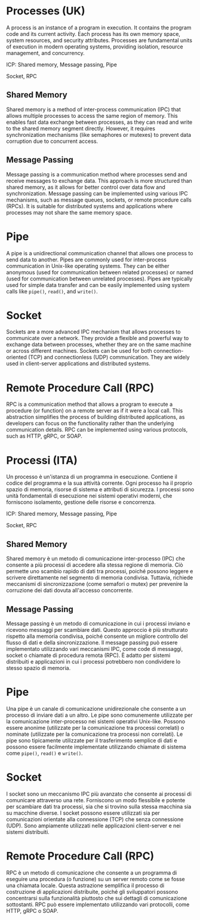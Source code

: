 # Processes (UK)

A process is an instance of a program in execution. It contains the program code and its current activity. Each process has its own memory space, system resources, and security attributes. Processes are fundamental units of execution in modern operating systems, providing isolation, resource management, and concurrency.

ICP: Shared memory, Message passing, Pipe

Socket, RPC


## Shared Memory

Shared memory is a method of inter-process communication (IPC) that allows multiple processes to access the same region of memory. This enables fast data exchange between processes, as they can read and write to the shared memory segment directly. However, it requires synchronization mechanisms (like semaphores or mutexes) to prevent data corruption due to concurrent access.


## Message Passing

Message passing is a communication method where processes send and receive messages to exchange data. This approach is more structured than shared memory, as it allows for better control over data flow and synchronization. Message passing can be implemented using various IPC mechanisms, such as message queues, sockets, or remote procedure calls (RPCs). It is suitable for distributed systems and applications where processes may not share the same memory space.

# Pipe

A pipe is a unidirectional communication channel that allows one process to send data to another. Pipes are commonly used for inter-process communication in Unix-like operating systems. They can be either anonymous (used for communication between related processes) or named (used for communication between unrelated processes). Pipes are typically used for simple data transfer and can be easily implemented using system calls like `pipe()`, `read()`, and `write()`.

# Socket

Sockets are a more advanced IPC mechanism that allows processes to communicate over a network. They provide a flexible and powerful way to exchange data between processes, whether they are on the same machine or across different machines. Sockets can be used for both connection-oriented (TCP) and connectionless (UDP) communication. They are widely used in client-server applications and distributed systems.

# Remote Procedure Call (RPC)

RPC is a communication method that allows a program to execute a procedure (or function) on a remote server as if it were a local call. This abstraction simplifies the process of building distributed applications, as developers can focus on the functionality rather than the underlying communication details. RPC can be implemented using various protocols, such as HTTP, gRPC, or SOAP.

# Processi (ITA)

Un processo è un'istanza di un programma in esecuzione. Contiene il codice del programma e la sua attività corrente. Ogni processo ha il proprio spazio di memoria, risorse di sistema e attributi di sicurezza. I processi sono unità fondamentali di esecuzione nei sistemi operativi moderni, che forniscono isolamento, gestione delle risorse e concorrenza.

ICP: Shared memory, Message passing, Pipe

Socket, RPC


## Shared Memory

Shared memory è un metodo di comunicazione inter-processo (IPC) che consente a più processi di accedere alla stessa regione di memoria. Ciò permette uno scambio rapido di dati tra processi, poiché possono leggere e scrivere direttamente nel segmento di memoria condivisa. Tuttavia, richiede meccanismi di sincronizzazione (come semafori o mutex) per prevenire la corruzione dei dati dovuta all'accesso concorrente.


## Message Passing

Message passing è un metodo di comunicazione in cui i processi inviano e ricevono messaggi per scambiare dati. Questo approccio è più strutturato rispetto alla memoria condivisa, poiché consente un migliore controllo del flusso di dati e della sincronizzazione. Il message passing può essere implementato utilizzando vari meccanismi IPC, come code di messaggi, socket o chiamate di procedura remota (RPC). È adatto per sistemi distribuiti e applicazioni in cui i processi potrebbero non condividere lo stesso spazio di memoria.

# Pipe

Una pipe è un canale di comunicazione unidirezionale che consente a un processo di inviare dati a un altro. Le pipe sono comunemente utilizzate per la comunicazione inter-processo nei sistemi operativi Unix-like. Possono essere anonime (utilizzate per la comunicazione tra processi correlati) o nominate (utilizzate per la comunicazione tra processi non correlati). Le pipe sono tipicamente utilizzate per il trasferimento semplice di dati e possono essere facilmente implementate utilizzando chiamate di sistema come `pipe()`, `read()` e `write()`.

# Socket

I socket sono un meccanismo IPC più avanzato che consente ai processi di comunicare attraverso una rete. Forniscono un modo flessibile e potente per scambiare dati tra processi, sia che si trovino sulla stessa macchina sia su macchine diverse. I socket possono essere utilizzati sia per comunicazioni orientate alla connessione (TCP) che senza connessione (UDP). Sono ampiamente utilizzati nelle applicazioni client-server e nei sistemi distribuiti.

# Remote Procedure Call (RPC)

RPC è un metodo di comunicazione che consente a un programma di eseguire una procedura (o funzione) su un server remoto come se fosse una chiamata locale. Questa astrazione semplifica il processo di costruzione di applicazioni distribuite, poiché gli sviluppatori possono concentrarsi sulla funzionalità piuttosto che sui dettagli di comunicazione sottostanti. RPC può essere implementato utilizzando vari protocolli, come HTTP, gRPC o SOAP.